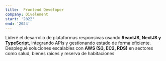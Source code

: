```yaml
---
title:  Frontend Developer
company: Divelement
start: '2022'
end: '2024'
---
```


Lideré el desarrollo de plataformas responsivas usando **ReactJS, NextJS y TypeScript**, integrando APIs y gestionando estado de forma eficiente. Desplegué soluciones escalables con **AWS (S3, EC2, RDS)** en sectores como salud, bienes raíces y reserva de habitaciones
